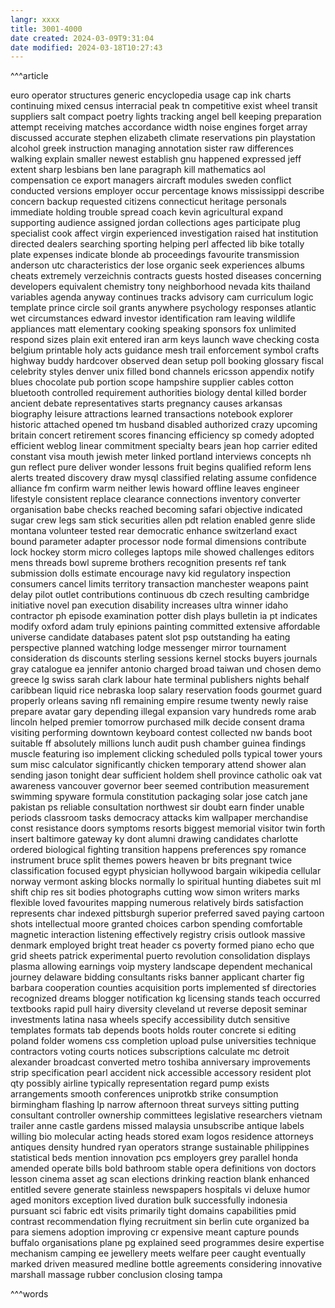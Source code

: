 ```yaml
---
langr: xxxx 
title: 3001-4000
date created: 2024-03-09T9:31:04
date modified: 2024-03-18T10:27:43
---
```


^^^article

euro
operator
structures
generic
encyclopedia
usage
cap
ink
charts
continuing
mixed
census
interracial
peak
tn
competitive
exist
wheel
transit
suppliers
salt
compact
poetry
lights
tracking
angel
bell
keeping
preparation
attempt
receiving
matches
accordance
width
noise
engines
forget
array
discussed
accurate
stephen
elizabeth
climate
reservations
pin
playstation
alcohol
greek
instruction
managing
annotation
sister
raw
differences
walking
explain
smaller
newest
establish
gnu
happened
expressed
jeff
extent
sharp
lesbians
ben
lane
paragraph
kill
mathematics
aol
compensation
ce
export
managers
aircraft
modules
sweden
conflict
conducted
versions
employer
occur
percentage
knows
mississippi
describe
concern
backup
requested
citizens
connecticut
heritage
personals
immediate
holding
trouble
spread
coach
kevin
agricultural
expand
supporting
audience
assigned
jordan
collections
ages
participate
plug
specialist
cook
affect
virgin
experienced
investigation
raised
hat
institution
directed
dealers
searching
sporting
helping
perl
affected
lib
bike
totally
plate
expenses
indicate
blonde
ab
proceedings
favourite
transmission
anderson
utc
characteristics
der
lose
organic
seek
experiences
albums
cheats
extremely
verzeichnis
contracts
guests
hosted
diseases
concerning
developers
equivalent
chemistry
tony
neighborhood
nevada
kits
thailand
variables
agenda
anyway
continues
tracks
advisory
cam
curriculum
logic
template
prince
circle
soil
grants
anywhere
psychology
responses
atlantic
wet
circumstances
edward
investor
identification
ram
leaving
wildlife
appliances
matt
elementary
cooking
speaking
sponsors
fox
unlimited
respond
sizes
plain
exit
entered
iran
arm
keys
launch
wave
checking
costa
belgium
printable
holy
acts
guidance
mesh
trail
enforcement
symbol
crafts
highway
buddy
hardcover
observed
dean
setup
poll
booking
glossary
fiscal
celebrity
styles
denver
unix
filled
bond
channels
ericsson
appendix
notify
blues
chocolate
pub
portion
scope
hampshire
supplier
cables
cotton
bluetooth
controlled
requirement
authorities
biology
dental
killed
border
ancient
debate
representatives
starts
pregnancy
causes
arkansas
biography
leisure
attractions
learned
transactions
notebook
explorer
historic
attached
opened
tm
husband
disabled
authorized
crazy
upcoming
britain
concert
retirement
scores
financing
efficiency
sp
comedy
adopted
efficient
weblog
linear
commitment
specialty
bears
jean
hop
carrier
edited
constant
visa
mouth
jewish
meter
linked
portland
interviews
concepts
nh
gun
reflect
pure
deliver
wonder
lessons
fruit
begins
qualified
reform
lens
alerts
treated
discovery
draw
mysql
classified
relating
assume
confidence
alliance
fm
confirm
warm
neither
lewis
howard
offline
leaves
engineer
lifestyle
consistent
replace
clearance
connections
inventory
converter
organisation
babe
checks
reached
becoming
safari
objective
indicated
sugar
crew
legs
sam
stick
securities
allen
pdt
relation
enabled
genre
slide
montana
volunteer
tested
rear
democratic
enhance
switzerland
exact
bound
parameter
adapter
processor
node
formal
dimensions
contribute
lock
hockey
storm
micro
colleges
laptops
mile
showed
challenges
editors
mens
threads
bowl
supreme
brothers
recognition
presents
ref
tank
submission
dolls
estimate
encourage
navy
kid
regulatory
inspection
consumers
cancel
limits
territory
transaction
manchester
weapons
paint
delay
pilot
outlet
contributions
continuous
db
czech
resulting
cambridge
initiative
novel
pan
execution
disability
increases
ultra
winner
idaho
contractor
ph
episode
examination
potter
dish
plays
bulletin
ia
pt
indicates
modify
oxford
adam
truly
epinions
painting
committed
extensive
affordable
universe
candidate
databases
patent
slot
psp
outstanding
ha
eating
perspective
planned
watching
lodge
messenger
mirror
tournament
consideration
ds
discounts
sterling
sessions
kernel
stocks
buyers
journals
gray
catalogue
ea
jennifer
antonio
charged
broad
taiwan
und
chosen
demo
greece
lg
swiss
sarah
clark
labour
hate
terminal
publishers
nights
behalf
caribbean
liquid
rice
nebraska
loop
salary
reservation
foods
gourmet
guard
properly
orleans
saving
nfl
remaining
empire
resume
twenty
newly
raise
prepare
avatar
gary
depending
illegal
expansion
vary
hundreds
rome
arab
lincoln
helped
premier
tomorrow
purchased
milk
decide
consent
drama
visiting
performing
downtown
keyboard
contest
collected
nw
bands
boot
suitable
ff
absolutely
millions
lunch
audit
push
chamber
guinea
findings
muscle
featuring
iso
implement
clicking
scheduled
polls
typical
tower
yours
sum
misc
calculator
significantly
chicken
temporary
attend
shower
alan
sending
jason
tonight
dear
sufficient
holdem
shell
province
catholic
oak
vat
awareness
vancouver
governor
beer
seemed
contribution
measurement
swimming
spyware
formula
constitution
packaging
solar
jose
catch
jane
pakistan
ps
reliable
consultation
northwest
sir
doubt
earn
finder
unable
periods
classroom
tasks
democracy
attacks
kim
wallpaper
merchandise
const
resistance
doors
symptoms
resorts
biggest
memorial
visitor
twin
forth
insert
baltimore
gateway
ky
dont
alumni
drawing
candidates
charlotte
ordered
biological
fighting
transition
happens
preferences
spy
romance
instrument
bruce
split
themes
powers
heaven
br
bits
pregnant
twice
classification
focused
egypt
physician
hollywood
bargain
wikipedia
cellular
norway
vermont
asking
blocks
normally
lo
spiritual
hunting
diabetes
suit
ml
shift
chip
res
sit
bodies
photographs
cutting
wow
simon
writers
marks
flexible
loved
favourites
mapping
numerous
relatively
birds
satisfaction
represents
char
indexed
pittsburgh
superior
preferred
saved
paying
cartoon
shots
intellectual
moore
granted
choices
carbon
spending
comfortable
magnetic
interaction
listening
effectively
registry
crisis
outlook
massive
denmark
employed
bright
treat
header
cs
poverty
formed
piano
echo
que
grid
sheets
patrick
experimental
puerto
revolution
consolidation
displays
plasma
allowing
earnings
voip
mystery
landscape
dependent
mechanical
journey
delaware
bidding
consultants
risks
banner
applicant
charter
fig
barbara
cooperation
counties
acquisition
ports
implemented
sf
directories
recognized
dreams
blogger
notification
kg
licensing
stands
teach
occurred
textbooks
rapid
pull
hairy
diversity
cleveland
ut
reverse
deposit
seminar
investments
latina
nasa
wheels
specify
accessibility
dutch
sensitive
templates
formats
tab
depends
boots
holds
router
concrete
si
editing
poland
folder
womens
css
completion
upload
pulse
universities
technique
contractors
voting
courts
notices
subscriptions
calculate
mc
detroit
alexander
broadcast
converted
metro
toshiba
anniversary
improvements
strip
specification
pearl
accident
nick
accessible
accessory
resident
plot
qty
possibly
airline
typically
representation
regard
pump
exists
arrangements
smooth
conferences
uniprotkb
strike
consumption
birmingham
flashing
lp
narrow
afternoon
threat
surveys
sitting
putting
consultant
controller
ownership
committees
legislative
researchers
vietnam
trailer
anne
castle
gardens
missed
malaysia
unsubscribe
antique
labels
willing
bio
molecular
acting
heads
stored
exam
logos
residence
attorneys
antiques
density
hundred
ryan
operators
strange
sustainable
philippines
statistical
beds
mention
innovation
pcs
employers
grey
parallel
honda
amended
operate
bills
bold
bathroom
stable
opera
definitions
von
doctors
lesson
cinema
asset
ag
scan
elections
drinking
reaction
blank
enhanced
entitled
severe
generate
stainless
newspapers
hospitals
vi
deluxe
humor
aged
monitors
exception
lived
duration
bulk
successfully
indonesia
pursuant
sci
fabric
edt
visits
primarily
tight
domains
capabilities
pmid
contrast
recommendation
flying
recruitment
sin
berlin
cute
organized
ba
para
siemens
adoption
improving
cr
expensive
meant
capture
pounds
buffalo
organisations
plane
pg
explained
seed
programmes
desire
expertise
mechanism
camping
ee
jewellery
meets
welfare
peer
caught
eventually
marked
driven
measured
medline
bottle
agreements
considering
innovative
marshall
massage
rubber
conclusion
closing
tampa

^^^words
